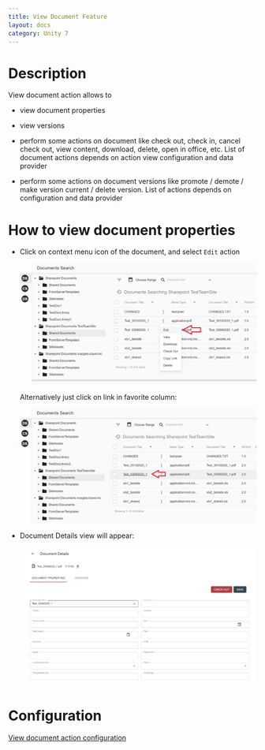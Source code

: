```yaml
---
title: View Document Feature
layout: docs
category: Unity 7
---
```

# Description

View document action allows to 

- view document properties

- view versions

- perform some actions on document like check out, check in, cancel check out, view content, download, delete, 
open in office, etc. List of document actions depends on action view configuration and data provider

- perform some actions on document versions like promote / demote / make version current / delete version. List of 
actions depends on configuration and data provider

# How to view document properties

- Click on context menu icon of the document, and select `Edit` action

    ![Context-menu](view-document/images/view-action-context-menu.png)
    
    Alternatively just click on link in favorite column:
    
    ![View link](view-document/images/view-action-link.png)
    
- Document Details view will appear:

    ![View document action](view-document/images/view-document-action.png)
   
# Configuration

[View document action configuration](../../configuration/actions/view-document.md)
